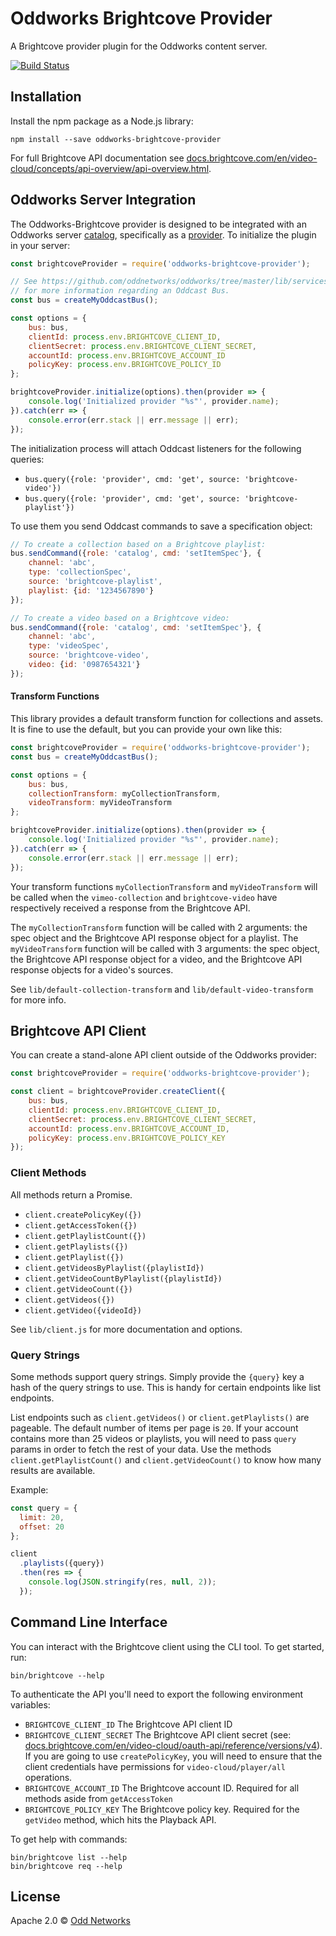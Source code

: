 # Oddworks Brightcove Provider

A Brightcove provider plugin for the Oddworks content server.

[![Build Status](https://travis-ci.org/oddnetworks/oddworks-brightcove-provider.svg?branch=master)](https://travis-ci.org/oddnetworks/oddworks-brightcove-provider)

Installation
------------
Install the npm package as a Node.js library:

    npm install --save oddworks-brightcove-provider

For full Brightcove API documentation see [docs.brightcove.com/en/video-cloud/concepts/api-overview/api-overview.html](https://docs.brightcove.com/en/video-cloud/concepts/api-overview/api-overview.html).

Oddworks Server Integration
---------------------------
The Oddworks-Brightcove provider is designed to be integrated with an Oddworks server [catalog](https://github.com/oddnetworks/oddworks/tree/master/lib/services/catalog), specifically as a [provider](https://github.com/oddnetworks/oddworks/tree/master/lib/services/catalog#providers). To initialize the plugin in your server:

```JavaScript
const brightcoveProvider = require('oddworks-brightcove-provider');

// See https://github.com/oddnetworks/oddworks/tree/master/lib/services/catalog#patterns
// for more information regarding an Oddcast Bus.
const bus = createMyOddcastBus();

const options = {
    bus: bus,
    clientId: process.env.BRIGHTCOVE_CLIENT_ID,
    clientSecret: process.env.BRIGHTCOVE_CLIENT_SECRET,
    accountId: process.env.BRIGHTCOVE_ACCOUNT_ID
    policyKey: process.env.BRIGHTCOVE_POLICY_ID
};

brightcoveProvider.initialize(options).then(provider => {
    console.log('Initialized provider "%s"', provider.name);
}).catch(err => {
    console.error(err.stack || err.message || err);
});
```

The initialization process will attach Oddcast listeners for the following queries:

- `bus.query({role: 'provider', cmd: 'get', source: 'brightcove-video'})`
- `bus.query({role: 'provider', cmd: 'get', source: 'brightcove-playlist'})`

To use them you send Oddcast commands to save a specification object:

```JavaScript
// To create a collection based on a Brightcove playlist:
bus.sendCommand({role: 'catalog', cmd: 'setItemSpec'}, {
    channel: 'abc',
    type: 'collectionSpec',
    source: 'brightcove-playlist',
    playlist: {id: '1234567890'}
});

// To create a video based on a Brightcove video:
bus.sendCommand({role: 'catalog', cmd: 'setItemSpec'}, {
    channel: 'abc',
    type: 'videoSpec',
    source: 'brightcove-video',
    video: {id: '0987654321'}
});
```

#### Transform Functions
This library provides a default transform function for collections and assets. It is fine to use the default, but you can provide your own like this:

```JavaScript
const brightcoveProvider = require('oddworks-brightcove-provider');
const bus = createMyOddcastBus();

const options = {
    bus: bus,
    collectionTransform: myCollectionTransform,
    videoTransform: myVideoTransform
};

brightcoveProvider.initialize(options).then(provider => {
    console.log('Initialized provider "%s"', provider.name);
}).catch(err => {
    console.error(err.stack || err.message || err);
});
```

Your transform functions `myCollectionTransform` and `myVideoTransform` will be called when the `vimeo-collection` and `brightcove-video` have respectively received a response from the Brightcove API.

The `myCollectionTransform` function will be called with 2 arguments: the spec object and the Brightcove API response object for a playlist. The `myVideoTransform` function will be called with 3 arguments: the spec object, the Brightcove API response object for a video, and the Brightcove API response objects for a video's sources.

See `lib/default-collection-transform` and `lib/default-video-transform` for more info.

Brightcove API Client
-----------------
You can create a stand-alone API client outside of the Oddworks provider:

```JavaScript
const brightcoveProvider = require('oddworks-brightcove-provider');

const client = brightcoveProvider.createClient({
    bus: bus,
    clientId: process.env.BRIGHTCOVE_CLIENT_ID,
    clientSecret: process.env.BRIGHTCOVE_CLIENT_SECRET,
    accountId: process.env.BRIGHTCOVE_ACCOUNT_ID,
    policyKey: process.env.BRIGHTCOVE_POLICY_KEY
});
```

### Client Methods
All methods return a Promise.

- `client.createPolicyKey({})`
- `client.getAccessToken({})`
- `client.getPlaylistCount({})`
- `client.getPlaylists({})`
- `client.getPlaylist({})`
- `client.getVideosByPlaylist({playlistId})`
- `client.getVideoCountByPlaylist({playlistId})`
- `client.getVideoCount({})`
- `client.getVideos({})`
- `client.getVideo({videoId})`

See `lib/client.js` for more documentation and options.

### Query Strings

Some methods support query strings. Simply provide the `{query}` key a hash of the query strings to use. This is handy for certain endpoints like list endpoints.

List endpoints such as `client.getVideos()` or `client.getPlaylists()` are pageable. The default number of items per page is `20`. If your account contains more than 25 videos or playlists, you will need to pass `query` params in order to fetch the rest of your data. Use the methods `client.getPlaylistCount()` and `client.getVideoCount()` to know how many results are available.

Example:

```JavaScript
const query = {
  limit: 20,
  offset: 20
};

client
  .playlists({query})
  .then(res => {
    console.log(JSON.stringify(res, null, 2));
  });
```

Command Line Interface
----------------------
You can interact with the Brightcove client using the CLI tool. To get started, run:

    bin/brightcove --help

To authenticate the API you'll need to export the following environment variables:

- `BRIGHTCOVE_CLIENT_ID` The Brightcove API client ID
- `BRIGHTCOVE_CLIENT_SECRET` The Brightcove API client secret (see: [docs.brightcove.com/en/video-cloud/oauth-api/reference/versions/v4](https://docs.brightcove.com/en/video-cloud/oauth-api/reference/versions/v4)). If you are going to use `createPolicyKey`, you will need to ensure that the client credentials have permissions for `video-cloud/player/all` operations.
- `BRIGHTCOVE_ACCOUNT_ID` The Brightcove account ID. Required for all methods aside from `getAccessToken`
- `BRIGHTCOVE_POLICY_KEY` The Brightcove policy key. Required for the `getVideo` method, which hits the Playback API.

To get help with commands:

    bin/brightcove list --help
    bin/brightcove req --help

License
-------
Apache 2.0 © [Odd Networks](http://oddnetworks.com)
